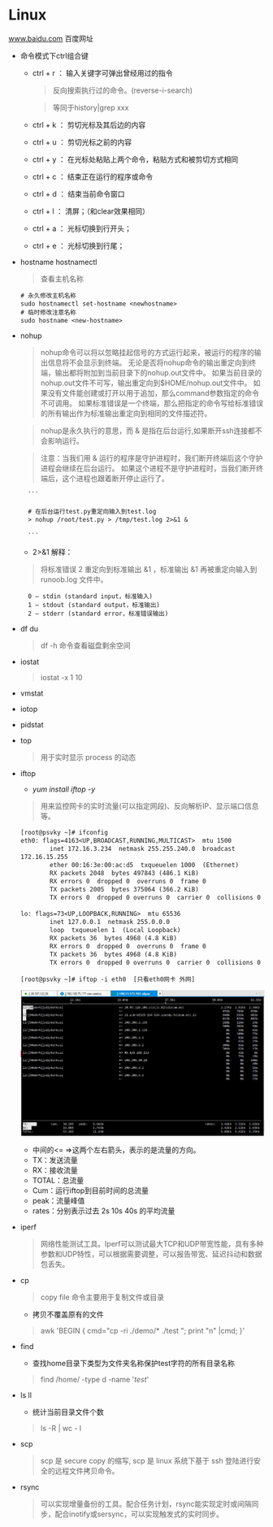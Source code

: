 # Linux
  www.baidu.com                    百度网址
- 命令模式下ctrl组合键

    - ctrl + r ： 输入关键字可弹出曾经用过的指令
    
        > 反向搜索执行过的命令。(reverse-i-search) 
        
        > 等同于history|grep xxx 
    
    - ctrl + k ： 剪切光标及其后边的内容
    
    - ctrl + u ： 剪切光标之前的内容
    
    - ctrl + y ： 在光标处粘贴上两个命令，粘贴方式和被剪切方式相同
    
    - ctrl + c ： 结束正在运行的程序或命令
    
    - ctrl + d ： 结束当前命令窗口
    
    - ctrl + l ： 清屏；（和clear效果相同）
    
    - ctrl + a ： 光标切换到行开头；
    
    - ctrl + e ： 光标切换到行尾；


- hostname hostnamectl

    >  查看主机名称
                         
    ```
    # 永久修改主机名称
    sudo hostnamectl set-hostname <newhostname>
    # 临时修改注意名称
    sudo hostname <new-hostname>
    ```
                         
- nohup 
    
    > nohup命令可以将以忽略挂起信号的方式运行起来，被运行的程序的输出信息将不会显示到终端。
      无论是否将nohup命令的输出重定向到终端，输出都将附加到当前目录下的nohup.out文件中。
      如果当前目录的nohup.out文件不可写，输出重定向到$HOME/nohup.out文件中。
      如果没有文件能创建或打开以用于追加，那么command参数指定的命令不可调用。
      如果标准错误是一个终端，那么把指定的命令写给标准错误的所有输出作为标准输出重定向到相同的文件描述符。

    > nohup是永久执行的意思，而 & 是指在后台运行,如果断开ssh连接都不会影响运行。

    > 注意：当我们用 & 运行的程序是守护进程时，我们断开终端后这个守护进程会继续在后台运行。
      如果这个进程不是守护进程时，当我们断开终端后，这个进程也跟着断开停止运行了。

        ```
        
        # 在后台运行test.py重定向输入到test.log
        > nohup /root/test.py > /tmp/test.log 2>&1 &
        
        ```
    
    - 2>&1 解释：
    
    > 将标准错误 2 重定向到标准输出 &1 ，标准输出 &1 再被重定向输入到 runoob.log 文件中。

        0 – stdin (standard input，标准输入)
        1 – stdout (standard output，标准输出)
        2 – stderr (standard error，标准错误输出)

- df du

    > df -h 命令查看磁盘剩余空间

- iostat 

    > iostat -x 1 10

- vmstat

- iotop 

- pidstat 

- top
  
   > 用于实时显示 process 的动态

- iftop 

    -  _yum install iftop -y_
    > 用来监控网卡的实时流量(可以指定网段)、反向解析IP、显示端口信息等。
    
    ```
    [root@psvky ~]# ifconfig 
    eth0: flags=4163<UP,BROADCAST,RUNNING,MULTICAST>  mtu 1500
            inet 172.16.3.234  netmask 255.255.240.0  broadcast 172.16.15.255
            ether 00:16:3e:00:ac:d5  txqueuelen 1000  (Ethernet)
            RX packets 2048  bytes 497843 (486.1 KiB)
            RX errors 0  dropped 0  overruns 0  frame 0
            TX packets 2005  bytes 375064 (366.2 KiB)
            TX errors 0  dropped 0 overruns 0  carrier 0  collisions 0
    
    lo: flags=73<UP,LOOPBACK,RUNNING>  mtu 65536
            inet 127.0.0.1  netmask 255.0.0.0
            loop  txqueuelen 1  (Local Loopback)
            RX packets 36  bytes 4968 (4.8 KiB)
            RX errors 0  dropped 0  overruns 0  frame 0
            TX packets 36  bytes 4968 (4.8 KiB)
            TX errors 0  dropped 0 overruns 0  carrier 0  collisions 0
     
    [root@psvky ~]# iftop -i eth0  [只看eth0网卡 外网]                              
    ```                                     
    ![iftop](./data/img/linux/iftop.jpg)

    - 中间的<= =>这两个左右箭头，表示的是流量的方向。
    - TX：发送流量
    - RX：接收流量
    - TOTAL：总流量
    - Cum：运行iftop到目前时间的总流量
    - peak：流量峰值
    - rates：分别表示过去 2s 10s 40s 的平均流量

- iperf

    > 网络性能测试工具。Iperf可以测试最大TCP和UDP带宽性能，具有多种参数和UDP特性，可以根据需要调整，可以报告带宽、延迟抖动和数据包丢失。

- cp

    > copy file 命令主要用于复制文件或目录 
    - 拷贝不覆盖原有的文件
    > awk 'BEGIN { cmd="cp -ri ./demo/* ./test "; print "n" |cmd; }'

- find 
    
    - 查找home目录下类型为文件夹名称保护test字符的所有目录名称
    > find /home/ -type d -name '*test*'

- ls ll

    - 统计当前目录文件个数 
    > ls -R | wc - l
    
- scp
    
    > scp 是 secure copy 的缩写, scp 是 linux 系统下基于 ssh 登陆进行安全的远程文件拷贝命令。
        
- rsync
    
    > 可以实现增量备份的工具。配合任务计划，rsync能实现定时或间隔同步，配合inotify或sersync，可以实现触发式的实时同步。 

 